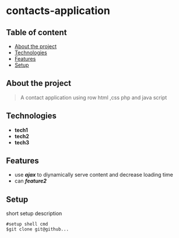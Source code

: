 # contacts-application  
## Table of content  
* [About the project](#about-the-project)  
* [Technologies](#technologies)  
* [Features](#features)  
* [Setup](#setup)  
## About the project  
>A contact application using row html ,css php and java script  
## Technologies  
* **tech1**  
* **tech2**  
* **tech3**  
## Features  
* use ***ajax*** to diynamically serve content and decrease loading time    
* can ***feature2***

## Setup
short setup description  
```shell  
#setup shell cmd  
$git clone git@github...  
```
